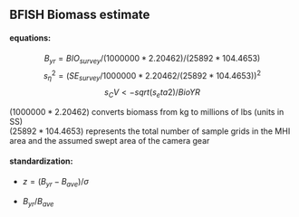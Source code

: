 ## BFISH Biomass estimate 

#### equations: 
$$ 
B_{yr} = BIO_{survey} / (1000000 * 2.20462) /(25892*104.4653)  
$$
$$
s_\eta^2 = (SE_{survey}/1000000*2.20462/(25892*104.4653))^2  
$$
$$
s_CV <- sqrt(s_eta2)/BioYR
$$


$(1000000 * 2.20462)$ converts biomass from kg to millions of lbs (units in SS)  
$(25892*104.4653)$ represents the total number of sample grids in the MHI area and the assumed swept area of the camera gear 


#### standardization:  
* $z = (B_{yr}-B_{ave})/\sigma$  
      
* $B_{yr}/B_{ave}$ 

